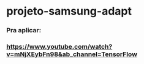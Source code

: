 # projeto-samsung-adapt
### Pra aplicar:
### https://www.youtube.com/watch?v=mNjXEybFn98&ab_channel=TensorFlow
